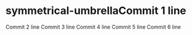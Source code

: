# symmetrical-umbrellaCommit 1 line
Commit 2 line
Commit 3 line
Commit 4 line
Commit 5 line
Commit 6 line
